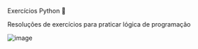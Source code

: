 Exercícios Python 🐍

Resoluções de exercícios para praticar lógica de programação

![image](https://github.com/user-attachments/assets/3ca71ff9-060d-4659-829b-4f0b4f69f52d)

